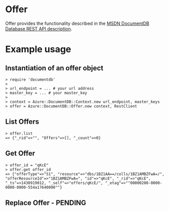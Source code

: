 # Offer

Offer provides the functionality described in the [MSDN DocumentDB Database REST API description](https://msdn.microsoft.com/en-us/library/azure/dn962115.aspx).

# Example usage

## Instantiation of an offer object
```
> require 'documentdb'
>
> url_endpoint = ... # your url address
> master_key = ... # your master_key
>
> context = Azure::DocumentDB::Context.new url_endpoint, master_keys
> offer = Azure::DocumentDB::Offer.new context, RestClient
```

## List Offers
```
> offer.list
=> {"_rid"=>"", "Offers"=>[], "_count"=>0}
```

## Get Offer
```
> offer_id = "qKcE"
> offer.get offer_id
=> {"offerType"=>"S1", "resource"=>"dbs/1BZ1AA==/colls/1BZ1AMBZFwA=/", "offerResourceId"=>"1BZ1AMBZFwA=", "id"=>"qKcE", "_rid"=>"qKcE", "_ts"=>1430919012, "_self"=>"offers/qKcE/", "_etag"=>""00000200-0000-0000-0000-554a17640000""}
```

## Replace Offer - PENDING
```
```
